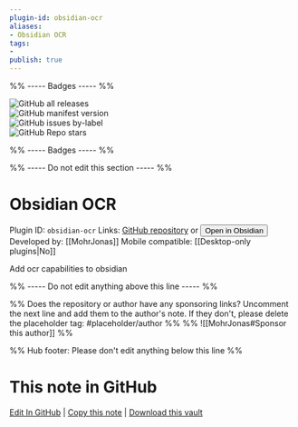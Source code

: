 ```yaml
---
plugin-id: obsidian-ocr
aliases:
- Obsidian OCR
tags: 
- 
publish: true
---
```


%% ----- Badges ----- %%

![GitHub all releases](https://img.shields.io/github/downloads/MohrJonas/obsidian-ocr/total?color=573E7A&logo=github&style=for-the-badge)   
![GitHub manifest version](https://img.shields.io/github/manifest-json/v/MohrJonas/obsidian-ocr?color=573E7A&logo=github&style=for-the-badge)   
![GitHub issues by-label](https://img.shields.io/github/issues/MohrJonas/obsidian-ocr/help%20wanted?color=573E7A&logo=github&style=for-the-badge)   
![GitHub Repo stars](https://img.shields.io/github/stars/MohrJonas/obsidian-ocr?color=573E7A&logo=github&style=for-the-badge)

%% ----- Badges ----- %%

%% ----- Do not edit this section ----- %%

# Obsidian OCR

Plugin ID: `obsidian-ocr`
Links: [GitHub repository](https://github.com/MohrJonas/obsidian-ocr) or [<button id=HH>Open in Obsidian</button>](obsidian://show-plugin?id=obsidian-ocr)
Developed by: [[MohrJonas]]
Mobile compatible: [[Desktop-only plugins|No]]

Add ocr capabilities to obsidian

%% ----- Do not edit anything above this line ----- %% 

%% Does the repository or author have any sponsoring links? Uncomment the next line and add them to the author's note. If they don't, please delete the placeholder tag: #placeholder/author %%
%% ![[MohrJonas#Sponsor this author]] %%

%% Hub footer: Please don't edit anything below this line %%

# This note in GitHub

<span class="git-footer">[Edit In GitHub](https://github.dev/obsidian-community/obsidian-hub/blob/main/02%20-%20Community%20Expansions/02.05%20All%20Community%20Expansions/Plugins/obsidian-ocr.md "git-hub-edit-note") | [Copy this note](https://raw.githubusercontent.com/obsidian-community/obsidian-hub/main/02%20-%20Community%20Expansions/02.05%20All%20Community%20Expansions/Plugins/obsidian-ocr.md "git-hub-copy-note") | [Download this vault](https://github.com/obsidian-community/obsidian-hub/archive/refs/heads/main.zip "git-hub-download-vault") </span>
